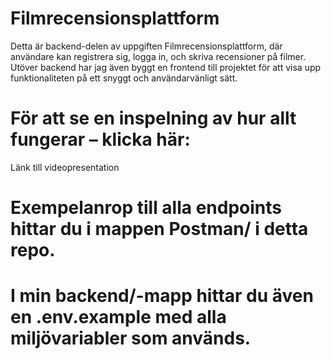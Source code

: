# Filmrecensionsplattform

Detta är backend-delen av uppgiften Filmrecensionsplattform, där användare kan registrera sig, logga in, och skriva recensioner på filmer. Utöver backend har jag även byggt en frontend till projektet för att visa upp funktionaliteten på ett snyggt och användarvänligt sätt.

# För att se en inspelning av hur allt fungerar – klicka här:
Länk till videopresentation

# Exempelanrop till alla endpoints hittar du i mappen Postman/ i detta repo.

# I min backend/-mapp hittar du även en .env.example med alla miljövariabler som används.

